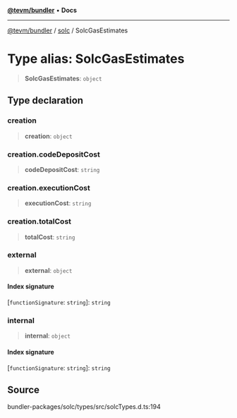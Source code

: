 [**@tevm/bundler**](../../README.md) • **Docs**

***

[@tevm/bundler](../../modules.md) / [solc](../README.md) / SolcGasEstimates

# Type alias: SolcGasEstimates

> **SolcGasEstimates**: `object`

## Type declaration

### creation

> **creation**: `object`

### creation.codeDepositCost

> **codeDepositCost**: `string`

### creation.executionCost

> **executionCost**: `string`

### creation.totalCost

> **totalCost**: `string`

### external

> **external**: `object`

#### Index signature

 \[`functionSignature`: `string`\]: `string`

### internal

> **internal**: `object`

#### Index signature

 \[`functionSignature`: `string`\]: `string`

## Source

bundler-packages/solc/types/src/solcTypes.d.ts:194

